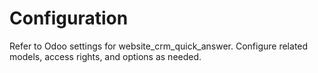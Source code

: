 # Configuration

Refer to Odoo settings for website_crm_quick_answer. Configure related models, access rights, and options as needed.
